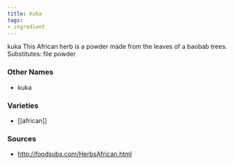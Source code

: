 ```yaml
---
title: kuka
tags:
- ingredient
---
```

kuka This African herb is a powder made from the leaves of a baobab trees. Substitutes: file powder

### Other Names

* kuka

### Varieties

* [[african]]

### Sources
* http://foodsubs.com/HerbsAfrican.html
